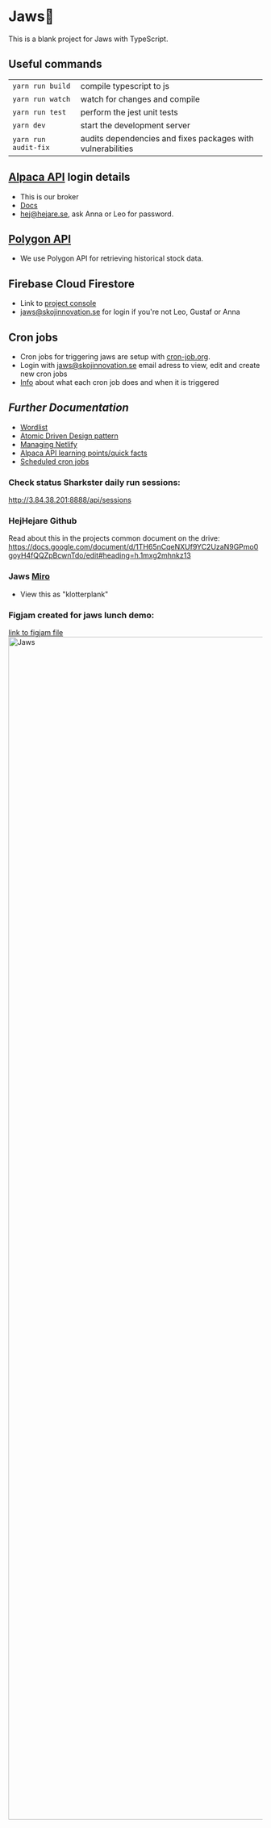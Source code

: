 # Jaws🦈

This is a blank project for Jaws with TypeScript.

## Useful commands

|                      |                                                             |
| -------------------- | ----------------------------------------------------------- |
| `yarn run build`     | compile typescript to js                                    |
| `yarn run watch`     | watch for changes and compile                               |
| `yarn run test`      | perform the jest unit tests                                 |
| `yarn dev`           | start the development server                                |
| `yarn run audit-fix` | audits dependencies and fixes packages with vulnerabilities |

## [Alpaca API](https://broker-app.alpaca.markets/dev) login details

- This is our broker
- [Docs](https://alpaca.markets/docs/api-references/broker-api/)
- hej@hejare.se, ask Anna or Leo for password.

## [Polygon API](https://polygon.io/docs/stocks/getting-started)

- We use Polygon API for retrieving historical stock data.

## Firebase Cloud Firestore

- Link to [project console](https://console.firebase.google.com/u/0/project/jaws-sharkster/overview)
- jaws@skojinnovation.se for login if you're not Leo, Gustaf or Anna

## Cron jobs

- Cron jobs for triggering jaws are setup with [cron-job.org](https://console.cron-job.org/).
- Login with jaws@skojinnovation.se email adress to view, edit and create new cron jobs
- [Info](docs/scheduling.md) about what each cron job does and when it is triggered

## _Further Documentation_

- [Wordlist](docs/wordlist.md)
- [Atomic Driven Design pattern](docs/adr.md)
- [Managing Netlify](docs/netlify.md)
- [Alpaca API learning points/quick facts](https://github.com/hejare/jaws/blob/main/docs/alpaca-api-learning-points.md)
- [Scheduled cron jobs](docs/scheduling.md)

### Check status Sharkster daily run sessions:

http://3.84.38.201:8888/api/sessions

### HejHejare Github

Read about this in the projects common document on the drive:
https://docs.google.com/document/d/1TH65nCqeNXUf9YC2UzaN9GPmo0goyH4fQQZpBcwnTdo/edit#heading=h.1mxg2mhnkz13

### Jaws [Miro](https://miro.com/app/board/uXjVP643fvA=/)

- View this as "klotterplank"

### Figjam created for jaws lunch demo:

[link to figjam file](https://www.figma.com/file/kowkYi7MyKme55ymeD2KQk/Jaws?node-id=0%3A1&t=D1f406w1UxyPwEJi-0)
<img width="2345" alt="Jaws" src="https://user-images.githubusercontent.com/58371851/211869474-25bcc2a4-054b-4349-a1bc-38e55b522099.png">
